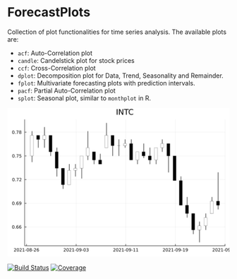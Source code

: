 # ForecastPlots

Collection of plot functionalities for time series analysis. The available plots are:

- `acf`:     Auto-Correlation plot
- `candle`:  Candelstick plot for stock prices
- `ccf`:     Cross-Correlation plot
- `dplot`:   Decomposition plot for Data, Trend, Seasonality and Remainder.
- `fplot`:   Multivariate forecasting plots with prediction intervals.
- `pacf`:    Partial Auto-Correlation plot
- `splot`:   Seasonal plot, similar to `monthplot` in R.

<img src="./docs/src/images/candle.png">

[![Build Status](https://github.com/viraltux/ForecastPlots.jl/workflows/CI/badge.svg)](https://github.com/viraltux/ForecastPlots.jl/actions)
[![Coverage](https://codecov.io/gh/viraltux/ForecastPlots.jl/branch/master/graph/badge.svg)](https://codecov.io/gh/viraltux/ForecastPlots.jl)

